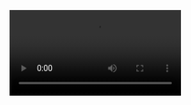 ![Play game](https://raw.githubusercontent.com/Mohammad-Hossein-Dlt/Snake-game/main/media/play_game.mp4)
